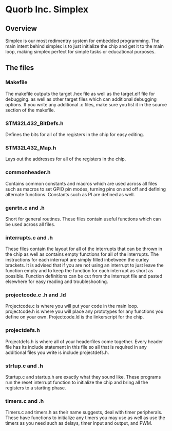 # Quorb Inc. Simplex

## Overview
Simplex is our most redimentry system for embedded programming.  The main intent behind simplex is to just initialize the chip and get it to the main loop, making simplex perfect for simple tasks or educational purposes.

## The files

### Makefile
The makefile outputs the target .hex file as well as the target.elf file for debugging.  as well as other target files which can additional debugging options.  If you write any additional .c files, make sure you list it in the source section of the makefile.

### STM32L432_BitDefs.h
Defines the bits for all of the registers in the chip for easy editing.

### STM32L432_Map.h
Lays out the addresses for all of the registers in the chip.

### commonheader.h
Contains common constants and macros which are used across all files such as macros to set GPIO pin modes, turning pins on and off and defining alternate functions.  Constants such as PI are defined as well.

### genrtn.c and .h
Short for general routines.  These files contain useful functions which can be used across all files.

### interrupts.c and .h
These files contain the layout for all of the interrupts that can be thrown in the chip as well as contains empty functions for all of the interrupts.  The instructions for each interrupt are simply filled inbetween the curley brackets.  It is advised that if you are not using an interrupt to just leave the function empty and to keep the function for each interrupt as short as possible.  Function definitions can be cut from the interrupt file and pasted elsewhere for easy reading and troubleshooting.

### projectcode.c .h and .ld
Projectcode.c is where you will put your code in the main loop.  projectcode.h is where you will place any prototypes for any functions you define on your own.  Projectcode.ld is the linkerscript for the chip.

### projectdefs.h
Projectdefs.h is where all of your headerfiles come together.  Every header file has its include statement in this file so all that is required in any additional files you write is include projectdefs.h.

### strtup.c and .h
Startup.c and startup.h are exactly what they sound like.  These programs run the reset interrupt function to initialize the chip and bring all the registers to a starting phase.

### timers.c and .h
Timers.c and timers.h as their name suggests, deal with timer peripherals.  These have functions to initialize any timers you may use as well as use the timers as you need such as delays, timer input and output, and PWM.
